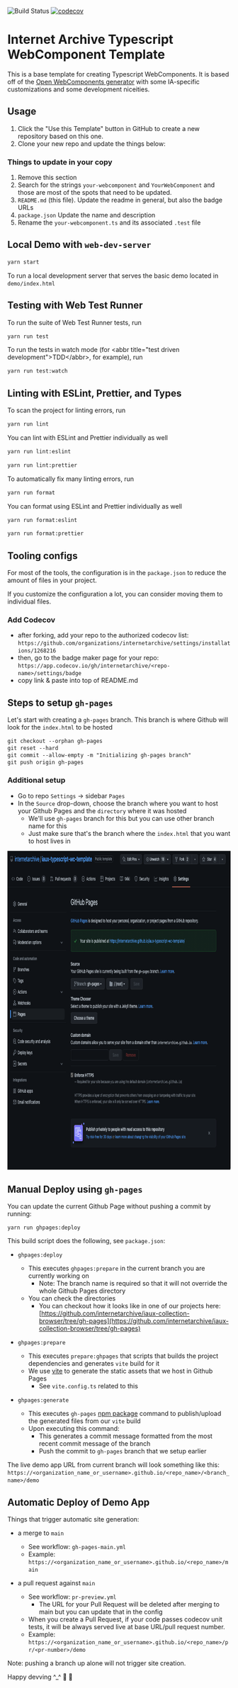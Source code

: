 ![Build Status](https://github.com/internetarchive/iaux-typescript-wc-template/actions/workflows/ci.yml/badge.svg) [![codecov](https://codecov.io/gh/internetarchive/iaux-typescript-wc-template/branch/main/graph/badge.svg?token=ZOYRJ2BV9W)](https://codecov.io/gh/internetarchive/iaux-typescript-wc-template)

# Internet Archive Typescript WebComponent Template

This is a base template for creating Typescript WebComponents. It is based off of the [Open WebComponents generator](https://open-wc.org/docs/development/generator/) with some IA-specific customizations and some development niceities.

## Usage

1. Click the "Use this Template" button in GitHub to create a new repository based on this one.
2. Clone your new repo and update the things below:

### Things to update in your copy
1. Remove this section
2. Search for the strings `your-webcomponent` and `YourWebComponent` and those are most of the spots that need to be updated.
3. `README.md` (this file). Update the readme in general, but also the badge URLs
4. `package.json` Update the name and description
5. Rename the `your-webcomponent.ts` and its associated `.test` file

## Local Demo with `web-dev-server`
```bash
yarn start
```
To run a local development server that serves the basic demo located in `demo/index.html`

## Testing with Web Test Runner
To run the suite of Web Test Runner tests, run
```bash
yarn run test
```

To run the tests in watch mode (for &lt;abbr title=&#34;test driven development&#34;&gt;TDD&lt;/abbr&gt;, for example), run

```bash
yarn run test:watch
```

## Linting with ESLint, Prettier, and Types
To scan the project for linting errors, run
```bash
yarn run lint
```

You can lint with ESLint and Prettier individually as well
```bash
yarn run lint:eslint
```
```bash
yarn run lint:prettier
```

To automatically fix many linting errors, run
```bash
yarn run format
```

You can format using ESLint and Prettier individually as well
```bash
yarn run format:eslint
```
```bash
yarn run format:prettier
```

## Tooling configs

For most of the tools, the configuration is in the `package.json` to reduce the amount of files in your project.

If you customize the configuration a lot, you can consider moving them to individual files.

### Add Codecov
- after forking, add your repo to the authorized codecov list: `https://github.com/organizations/internetarchive/settings/installations/1268216`
- then, go to the badge maker page for your repo: `https://app.codecov.io/gh/internetarchive/<repo-name>/settings/badge`
- copy link & paste into top of README.md

## Steps to setup `gh-pages`

Let's start with creating a `gh-pages` branch.
This branch is where Github will look for the `index.html` to be hosted

```
git checkout --orphan gh-pages
git reset --hard
git commit --allow-empty -m "Initializing gh-pages branch"
git push origin gh-pages
```

### Additional setup 

- Go to repo `Settings` -> sidebar `Pages` 
- In the `Source` drop-down, choose the branch where you want to host your Github Pages and the `directory` where it was hosted
  - We'll use `gh-pages` branch for this but you can use other branch name for this
  - Just make sure that's the branch where the `index.html` that you want to host lives in

<p align="center">
  <img src="screenshot/gh-pages-settings.png" alt="Github Pages Settings" style="height:720px; width:890px;">
</p>

## Manual Deploy using `gh-pages`

You can update the current Github Page without pushing a commit by running:
```
yarn run ghpages:deploy
```

This build script does the following, see `package.json`:
- `ghpages:deploy` 
  - This executes `ghpages:prepare` in the current branch you are currently working on
    - Note: The branch name is required so that it will not override the whole Github Pages directory 
  - You can check the directories  
    - You can checkout how it looks like in one of our projects here: [https://github.com/internetarchive/iaux-collection-browser/tree/gh-pages](https://github.com/internetarchive/iaux-collection-browser/tree/gh-pages)
 
- `ghpages:prepare` 
  - This executes `prepare:ghpages` that scripts that builds the project dependencies and generates `vite` build for it
  - We use [vite](https://vitejs.dev/) to generate the static assets that we host in Github Pages
    - See `vite.config.ts` related to this

- `ghpages:generate`
  - This executes `gh-pages` [npm package](https://www.npmjs.com/package/gh-pages) command to publish/upload the generated files from our `vite` build
  - Upon executing this command:
    - This generates a commit message formatted from the most recent commit message of the branch
    - Push the commit to `gh-pages` branch that we setup earlier

The live demo app URL from current branch will look something like this: 
`https://<organization_name_or_username>.github.io/<repo_name>/<branch_name>/demo`

## Automatic Deploy of Demo App

Things that trigger automatic site generation:
- a merge to `main`
  - See workflow: `gh-pages-main.yml`
  - Example: `https://<organization_name_or_username>.github.io/<repo_name>/main`

- a pull request against `main`
  - See workflow: `pr-preview.yml`
    - The URL for your Pull Request will be deleted after merging to main but you can update that in the config
  - When you create a Pull Request, if your code passes codecov unit tests, it will be always served live at base URL/pull request number. 
  - Example: `https://<organization_name_or_username>.github.io/<repo_name>/pr/<pr-number>/demo`

Note: pushing a branch up alone will not trigger site creation. 

Happy devving ^_^ 🥳  🎉 
